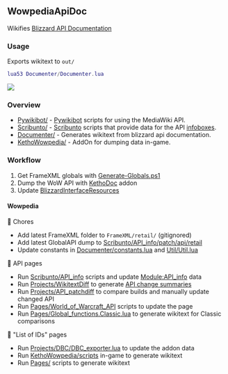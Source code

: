 ## WowpediaApiDoc
Wikifies [Blizzard API Documentation](https://github.com/Gethe/wow-ui-source/tree/live/Interface/AddOns/Blizzard_APIDocumentation)

### Usage
Exports wikitext to `out/`
```lua
lua53 Documenter/Documenter.lua
```

![](https://i.imgur.com/MqdgasV.png)

### Overview
* [Pywikibot/](https://github.com/Ketho/WowpediaApiDoc/tree/master/Pywikibot) - [Pywikibot](https://pypi.org/project/pywikibot/) scripts for using the MediaWiki API.
* [Scribunto/](https://github.com/Ketho/WowpediaApiDoc/tree/master/Scribunto) - [Scribunto](https://help.fandom.com/wiki/Extension:Scribunto) scripts that provide data for the API [infoboxes](https://wowpedia.fandom.com/wiki/Module:API_info).
* [Documenter/](https://github.com/Ketho/WowpediaApiDoc/tree/master/Documenter) - Generates wikitext from blizzard api documentation.
* [KethoWowpedia/](https://github.com/Ketho/WowpediaApiDoc/tree/master/KethoWowpedia) - AddOn for dumping data in-game.

### Workflow
1. Get FrameXML globals with [Generate-Globals.ps1](https://github.com/ketho-wow/KethoDoc/blob/master/FindGlobals/Generate-Globals.ps1)
1. Dump the WoW API with [KethoDoc](https://github.com/ketho-wow/KethoDoc) addon
1. Update [BlizzardInterfaceResources](https://github.com/Ketho/BlizzardInterfaceResources)
#### Wowpedia
🧹 Chores
- Add latest FrameXML folder to `FrameXML/retail/` (gitignored)
- Add latest GlobalAPI dump to [Scribunto/API_info/patch/api/retail](https://github.com/Ketho/WowpediaApiDoc/tree/master/Scribunto/API_info/patch/api/retail)
- Update constants in [Documenter/constants.lua](https://github.com/Ketho/WowpediaApiDoc/blob/master/Documenter/constants.lua) and [Util/Util.lua](https://github.com/Ketho/WowpediaApiDoc/blob/master/Util/Util.lua)

📝 API pages
- Run [Scribunto/API_info](https://github.com/Ketho/WowpediaApiDoc/tree/master/Scribunto/API_info) scripts and update [Module:API_info](https://wowpedia.fandom.com/wiki/Module:API_info) data
- Run [Projects/WikitextDiff](https://github.com/Ketho/WowpediaApiDoc/tree/master/Projects/WikitextDiff) to generate [API change summaries](https://wowpedia.fandom.com/wiki/API_change_summaries)
- Run [Projects/API_patchdiff](https://github.com/Ketho/WowpediaApiDoc/tree/master/Projects/API_patchdiff) to compare builds and manually update changed API
- Run [Pages/World_of_Warcraft_API](https://github.com/Ketho/WowpediaApiDoc/tree/master/Pages/World_of_Warcraft_API) scripts to update the page
- Run [Pages/Global_functions.Classic.lua](https://github.com/Ketho/WowpediaApiDoc/blob/master/Pages/Global_functions.Classic.lua) to generate wikitext for Classic comparisons

🔢 "List of IDs" pages
- Run [Projects/DBC/DBC_exporter.lua](https://github.com/Ketho/WowpediaApiDoc/blob/master/Projects/DBC/DBC_exporter.lua) to update the addon data
- Run [KethoWowpedia/scripts](https://github.com/Ketho/WowpediaApiDoc/tree/master/KethoWowpedia/scripts) in-game to generate wikitext
- Run [Pages/](https://github.com/Ketho/WowpediaApiDoc/tree/master/Pages) scripts to generate wikitext
